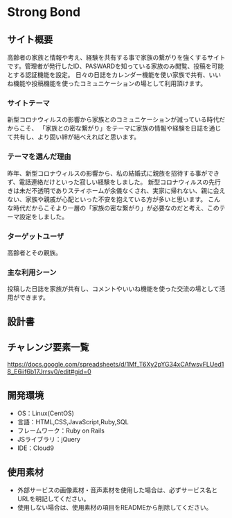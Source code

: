 # Strong Bond

## サイト概要
高齢者の家族と情報や考え、経験を共有する事で家族の繋がりを強くするサイトです。管理者が発行したID、PASWARDを知っている家族のみ閲覧、投稿を可能とする認証機能を設定。
日々の日誌をカレンダー機能を使い家族で共有、いいね機能や投稿機能を使ったコミュニケーションの場として利用頂けます。

### サイトテーマ
新型コロナウィルスの影響から家族とのコミュニケーションが減っている時代だからこそ、
「家族との密な繋がり」をテーマに家族の情報や経験を日誌を通じて共有し、より固い絆が結べえればと思います。

### テーマを選んだ理由
昨年、新型コロナウィルスの影響から、私の結婚式に親族を招待する事ができず、電話連絡だけといった寂しい経験をしました。
新型コロナウィルスの先行きは未だ不透明でありステイホームが余儀なくされ、実家に帰れない、親に会えない、家族や親戚が心配といった不安を抱えている方が多いと思います。
こんな時代だからこそより一層の「家族の密な繋がり」が必要なのだと考え、このテーマ設定をしました。

### ターゲットユーザ
高齢者とその親族。

### 主な利用シーン
投稿した日誌を家族が共有し、コメントやいいね機能を使った交流の場として活用ができます。

## 設計書

## チャレンジ要素一覧
https://docs.google.com/spreadsheets/d/1Mf_T6Xy2pYG34xCAfwsvFLUed18_E6iif6b17Jrrsv0/edit#gid=0

## 開発環境
- OS：Linux(CentOS)
- 言語：HTML,CSS,JavaScript,Ruby,SQL
- フレームワーク：Ruby on Rails
- JSライブラリ：jQuery
- IDE：Cloud9

## 使用素材
- 外部サービスの画像素材・音声素材を使用した場合は、必ずサービス名とURLを明記してください。
- 使用しない場合は、使用素材の項目をREADMEから削除してください。